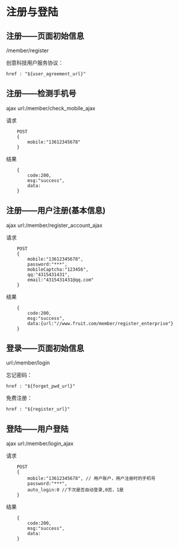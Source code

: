 # 注册与登陆


## 注册——页面初始信息

/member/register

创意科技用户服务协议：
```
href : "${user_agreement_url}"

```




## 注册——检测手机号

ajax url:/member/check_mobile_ajax

请求

```
    POST
    {
        mobile:"13612345678"
    }
```

结果

```
    {
        code:200,
        msg:"success",
        data:
    }
```
    
    
## 注册——用户注册(基本信息)

ajax url:/member/register_account_ajax

请求

```
    POST
    {
        mobile:"13612345678",
        password:"***",
        mobileCaptcha:"123456",
        qq:"4315431431",
        email:"4315431431@qq.com"
    }
```

结果

```
    {
        code:200,
        msg:"success",
        data:{url:"//www.fruit.com/member/register_enterprise"}
    }
``` 


## 登录——页面初始信息

url:/member/login

 忘记密码：
```
href : "${forget_pwd_url}"

```

免费注册：
```
href : "${register_url}"

```
    
## 登陆——用户登陆

ajax url:/member/login_ajax

请求

```
    POST
    {
        mobile:"13612345678", // 用户账户，用户注册时的手机号
        password:"***",
        auto_login:0 //下次是否自动登录,0否，1是
    }
```
结果

```
    {
        code:200,
        msg:"success",
        data:
    }
```


    